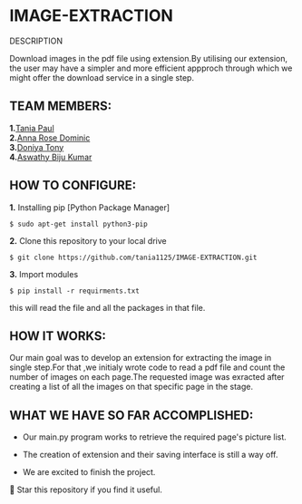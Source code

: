 # IMAGE-EXTRACTION

<p align="centre">

</H></B>DESCRIPTION</B></H>

Download images in the pdf file using extension.By utilising our extension, the user may have a simpler and more efficient appproch through which we might offer the download service in a single step. 

## TEAM MEMBERS:
**1.**[Tania Paul](https://github.com/tania1125)<br/>
**2.**[Anna Rose Dominic](https://github.com/Annarosedominic)<br/>
**3.**[Doniya Tony](https://github.com/Doniya1)<br/>
**4.**[Aswathy Biju Kumar](https://github.com/ashbiju1)<br/>

## HOW TO CONFIGURE:
**1.** Installing pip [Python Package Manager]
```shell
$ sudo apt-get install python3-pip
```

**2.** Clone this repository to your local drive
```shell
$ git clone https://github.com/tania1125/IMAGE-EXTRACTION.git
```


**3.** Import modules
```shell
$ pip install -r requirments.txt
```
this will read the file and all the packages in that file.

## HOW IT WORKS:
Our main goal was to develop an extension for extracting the image in single step.For that ,we initialy wrote code to read a pdf file and count the number of images on each page.The requested image was exracted after creating a list of all the images on that specific page in the stage.

## WHAT WE HAVE SO FAR ACCOMPLISHED:


 - Our main.py program works to retrieve the required page's picture list.

 - The creation of extension and their saving interface is still a way off.

 - We are excited to finish the project.


🌟 Star this repository if you find it useful.
</p>
